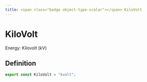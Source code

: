 ```yaml
---
title: <span class="badge object-type-scalar"></span> KiloVolt
---
```

# <span class="badge object-type-scalar"></span> KiloVolt

Energy: Kilovolt (kV)

## Definition

```typescript
export const KiloVolt = "kvolt";

```
